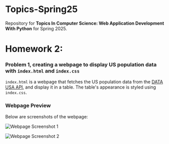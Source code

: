 # Topics-Spring25
Repository for **Topics In Computer Science: Web Application Development With Python** for Spring 2025.

# **Homework 2**:

### **Problem 1, creating a webpage to display US population data with `index.html` and `index.css`**

`index.html` is a webpage that fetches the US population data from the [DATA USA API](https://datausa.io/), and display it in a table. The table's appearance is styled using `index.css`.

### **Webpage Preview**

Below are screenshots of the webpage:

![Webpage Screenshot 1](https://github.com/mescobarbrenes/Topics-Spring25/blob/main/images_hw2/webpage_image_1.png?raw=true)

![Webpage Screenshot 2](https://github.com/mescobarbrenes/Topics-Spring25/blob/main/images_hw2/webpage_image_2.png?raw=true)
